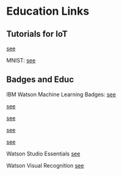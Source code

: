 # Education Links

## Tutorials for IoT

[see](https://console.bluemix.net/docs/tutorials/gather-visualize-analyze-iot-data.html#gather-visualize-and-analyze-iot-data)

MNIST:
[see](https://dataplatform.cloud.ibm.com/analytics/notebooks/v2/d16b19b7-d4ef-4abd-8e3d-492d89736eb7/view?access_token=6fa48eb83ada18edef8047fce1e31615577ede8bccfd309e0e6a9c927d7b10d9)

## Badges and Educ

IBM Watson Machine Learning Badges:
[see](https://www.onlinedigitallearning.com/course/view.php?id=2968)

[see](https://www-03.ibm.com/services/learning/ites.wss/zz-en?pageType=badges&id=3867d417-1980-4bf8-957d-8d0a6088056d)

[see](https://cognitiveclass.ai/courses/machine-learning-with-python/)

[see](https://www-03.ibm.com/services/learning/ites.wss/zz-en?pageType=search#(cc%3A''%2CdisplayCount%3A'0'%2Cfilters%3A(courseList%3AWatson%2CmktgCategory%3AWatson%2CtrainingType%3Abadge%2Cundefined%3A'')%2CnumberOfResults%3A'20'%2CpageNumber%3A'1'%2CpubEntIdentifier%3A''%2Cquery%3A''%2CshowFilters%3A'1'%2Csorting%3Arelevance%2F%2Fasc%2Ctype%3Abadge%2CviewMode%3A'0'))

[see](https://www-03.ibm.com/services/learning/ites.wss/zz-en?pageType=page&c=Y835927A61405V35)

Watson Studio Essentials
[see](https://www-03.ibm.com/services/learning/ites.wss/zz-en?pageType=badges&id=7d1f2898-2bcb-40c2-a9ef-c1dc6a348b95)

Watson Visual Recognition
[see](https://www-03.ibm.com/services/learning/ites.wss/zz-en?pageType=badges&id=6dc83907-c05f-40c6-b016-d315bdee8a04)